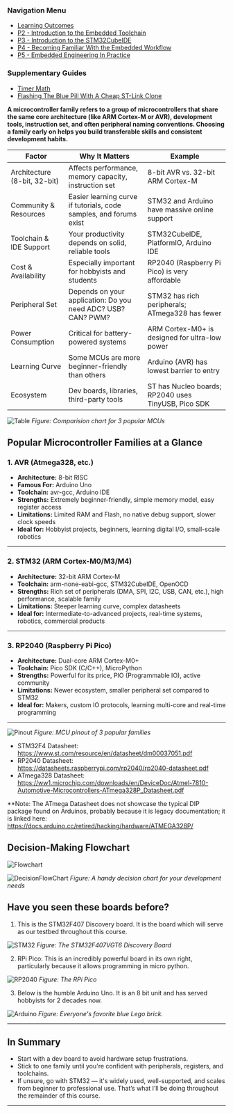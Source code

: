 <h3>Navigation Menu</h3>
<ul>
  <li><a href="Learning%20Outcomes.md">Learning Outcomes</a></li>
  <li><a href="P2_Introduction%20to%20the%20Embedded%20Toolchain.md">P2 - Introduction to the Embedded Toolchain</a></li>
  <li><a href="P3_Introduction%20to%20the%20STM32CubeIDE.md">P3 - Introduction to the STM32CubeIDE</a></li>
  <li><a href="P4_Becoming%20Familiar%20With%20the%20Embedded%20Workflow.md">P4 - Becoming Familiar With the Embedded Workflow</a></li>
  <li><a href="P5_Embedded%20Engineering%20In%20Practice.md">P5 - Embedded Engineering In Practice</a></li>
</ul>
<h3>Supplementary Guides</h3>
<ul>
  <li><a href="Timer_PrescalerMath.md">Timer Math</a></li>
  <li><a href="Flashing%20The%20Blue%20Pill%20With%20A%20Cheap%20STLink%20Clone.md">Flashing The Blue Pill With A Cheap ST-Link Clone</a></li>
</ul>

**A microcontroller family refers to a group of microcontrollers that share the same core architecture (like ARM Cortex-M or AVR), development tools, instruction set, and often peripheral naming conventions. Choosing a family early on helps you build transferable skills and consistent development habits.**

| Factor                       | Why It Matters                                                     | Example                                             |
| ---------------------------- | ------------------------------------------------------------------ | --------------------------------------------------- |
| Architecture (8-bit, 32-bit) | Affects performance, memory capacity, instruction set              | 8-bit AVR vs. 32-bit ARM Cortex-M                   |
| Community & Resources        | Easier learning curve if tutorials, code samples, and forums exist | STM32 and Arduino have massive online support       |
| Toolchain & IDE Support      | Your productivity depends on solid, reliable tools                 | STM32CubeIDE, PlatformIO, Arduino IDE               |
| Cost & Availability          | Especially important for hobbyists and students                    | RP2040 (Raspberry Pi Pico) is very affordable       |
| Peripheral Set               | Depends on your application: Do you need ADC? USB? CAN? PWM?       | STM32 has rich peripherals; ATmega328 has fewer     |
| Power Consumption            | Critical for battery-powered systems                               | ARM Cortex-M0+ is designed for ultra-low power      |
| Learning Curve               | Some MCUs are more beginner-friendly than others                   | Arduino (AVR) has lowest barrier to entry           |
| Ecosystem                    | Dev boards, libraries, third-party tools                           | ST has Nucleo boards; RP2040 uses TinyUSB, Pico SDK |

![Table](assets/ComparisionTable.png)
*Figure: Comparision chart for 3 popular MCUs*

## Popular Microcontroller Families at a Glance

### 1. AVR (Atmega328, etc.)

- **Architecture:** 8-bit RISC
- **Famous For:** Arduino Uno
- **Toolchain:** avr-gcc, Arduino IDE
- **Strengths:** Extremely beginner-friendly, simple memory model, easy register access
- **Limitations:** Limited RAM and Flash, no native debug support, slower clock speeds
- **Ideal for:** Hobbyist projects, beginners, learning digital I/O, small-scale robotics

---

### 2. STM32 (ARM Cortex-M0/M3/M4)

- **Architecture:** 32-bit ARM Cortex-M
- **Toolchain:** arm-none-eabi-gcc, STM32CubeIDE, OpenOCD
- **Strengths:** Rich set of peripherals (DMA, SPI, I2C, USB, CAN, etc.), high performance, scalable family
- **Limitations:** Steeper learning curve, complex datasheets
- **Ideal for:** Intermediate-to-advanced projects, real-time systems, robotics, commercial products

---

### 3. RP2040 (Raspberry Pi Pico)

- **Architecture:** Dual-core ARM Cortex-M0+
- **Toolchain:** Pico SDK (C/C++), MicroPython
- **Strengths:** Powerful for its price, PIO (Programmable IO), active community
- **Limitations:** Newer ecosystem, smaller peripheral set compared to STM32
- **Ideal for:** Makers, custom IO protocols, learning multi-core and real-time programming

---
![Pinout](assets/MCUComparision.png)
*Figure: MCU pinout of 3 popular families*


- STM32F4 Datasheet: https://www.st.com/resource/en/datasheet/dm00037051.pdf
- RP2040 Datasheet: https://datasheets.raspberrypi.com/rp2040/rp2040-datasheet.pdf
- ATmega328 Datasheet: https://ww1.microchip.com/downloads/en/DeviceDoc/Atmel-7810-Automotive-Microcontrollers-ATmega328P_Datasheet.pdf

**Note: The ATmega Datasheet does not showcase the typical DIP package found on Arduinos, probably because it is legacy documentation; it is linked here: https://docs.arduino.cc/retired/hacking/hardware/ATMEGA328P/

## Decision-Making Flowchart

![Flowchart](assets/Decision.png)

![DecisionFlowChart](assets/DecisionFlowChart.png)
*Figure: A handy decision chart for your development needs*

## Have you seen these boards before?

1. This is the STM32F407 Discovery board. It is the board which will serve as our testbed throughout this course. 

![STM32](assets/STM32F4_Discovery_(9067300323).jpg)
*Figure: The STM32F407VGT6 Discovery Board*

2. RPi Pico: This is an incredibly powerful board in its own right, particularly because it allows programming in micro python.

![RP2040](assets/Raspberry_Pi_Pico_oblique.jpg)
*Figure: The RPi Pico*

3. Below is the humble Arduino Uno. It is an 8 bit unit and has served hobbyists for 2 decades now.

![Arduino](assets/Arduino_Uno_002.jpg)
*Figure: Everyone's favorite blue Lego brick.*

---
## In Summary

- Start with a dev board to avoid hardware setup frustrations.
- Stick to one family until you're confident with peripherals, registers, and toolchains.
- If unsure, go with STM32 — it's widely used, well-supported, and scales from beginner to professional use. That’s what I’ll be doing throughout the remainder of this course.

---